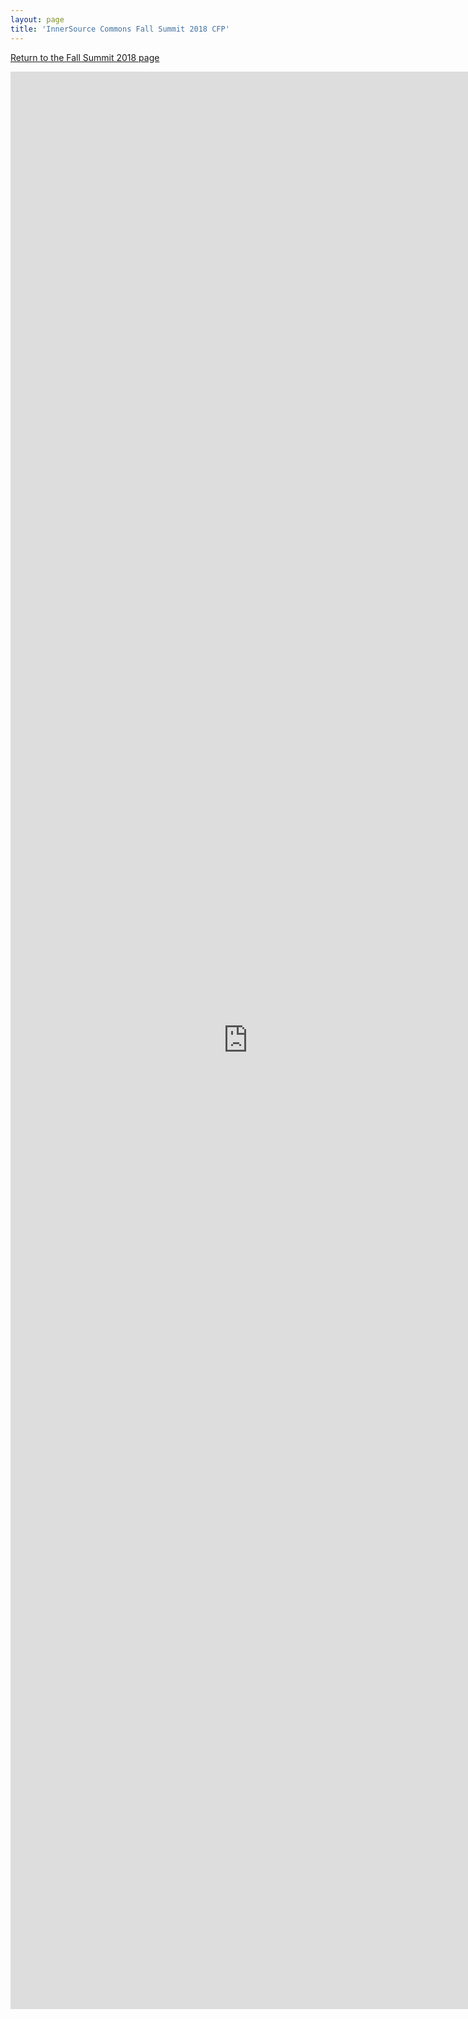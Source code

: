 ```yaml
---
layout: page
title: 'InnerSource Commons Fall Summit 2018 CFP'
---
```


[Return to the Fall Summit 2018 page](/events/isc-fall-2018/)

<iframe src="https://docs.google.com/forms/d/e/1FAIpQLSeqFGMx0hGxEBQqSCuBKbk0OKmcalWCo_uxyBn33svO5Msytw/viewform?usp=sf_link" width="760" height="3100" frameborder="0" marginheight="0" marginwidth="0">Loading...</iframe>
